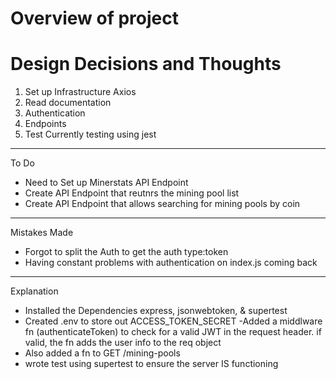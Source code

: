 # Overview of project

# Design Decisions and Thoughts

1. Set up Infrastructure
   Axios
2. Read documentation
3. Authentication
4. Endpoints
5. Test
   Currently testing using jest

---

To Do

- Need to Set up Minerstats API Endpoint
- Create API Endpoint that reutnrs the mining pool list
- Create API Endpoint that allows searching for mining pools by coin

---

Mistakes Made

- Forgot to split the Auth to get the auth type:token
- Having constant problems with authentication on index.js
  coming back

---

Explanation

- Installed the Dependencies
  express, jsonwebtoken, & supertest
- Created .env to store out ACCESS_TOKEN_SECRET
  -Added a middlware fn (authenticateToken) to check for a valid JWT in the request header.
  if valid, the fn adds the user info to the req object
- Also added a fn to GET /mining-pools
- wrote test using supertest to ensure the server IS functioning
